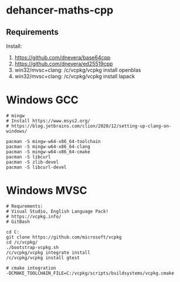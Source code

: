 # dehancer-maths-cpp

## Requirements
Install: 
1. https://github.com/dnevera/base64cpp
1. https://github.com/dnevera/ed25519cpp
1. win32/mvsc+clang:  /c/vcpkg/vcpkg install openblas
1. win32/mvsc+clang:  /c/vcpkg/vcpkg install lapack

Windows GCC
=======

    # mingw
    # Install https://www.msys2.org/
    # https://blog.jetbrains.com/clion/2020/12/setting-up-clang-on-windows/

    pacman -S mingw-w64-x86_64-toolchain
    pacman -S mingw-w64-x86_64-clang
    pacman -S mingw-w64-x86_64-cmake
    pacman -S libcurl
    pacman -S zlib-devel
    pacman -S libcurl-devel


Windows MVSC
=======
    # Requrements: 
    # Visual Studio, English Language Pack!
    # https://vcpkg.info/
    # GitBash

    cd C:
    git clone https://github.com/microsoft/vcpkg
    cd /c/vcpkg/
    ./bootstrap-vcpkg.sh
    /c/vcpkg/vcpkg integrate install
    /c/vcpkg/vcpkg install gtest

    # cmake integration
    -DCMAKE_TOOLCHAIN_FILE=C:/vcpkg/scripts/buildsystems/vcpkg.cmake